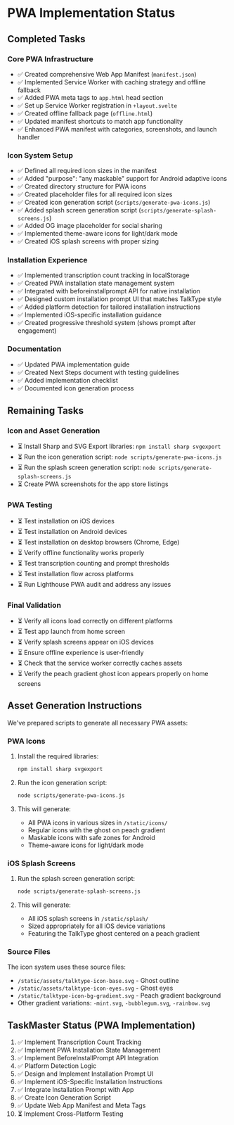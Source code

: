 # PWA Implementation Status

## Completed Tasks

### Core PWA Infrastructure
- ✅ Created comprehensive Web App Manifest (`manifest.json`)
- ✅ Implemented Service Worker with caching strategy and offline fallback
- ✅ Added PWA meta tags to `app.html` head section
- ✅ Set up Service Worker registration in `+layout.svelte`
- ✅ Created offline fallback page (`offline.html`)
- ✅ Updated manifest shortcuts to match app functionality
- ✅ Enhanced PWA manifest with categories, screenshots, and launch handler

### Icon System Setup
- ✅ Defined all required icon sizes in the manifest
- ✅ Added "purpose": "any maskable" support for Android adaptive icons
- ✅ Created directory structure for PWA icons
- ✅ Created placeholder files for all required icon sizes
- ✅ Created icon generation script (`scripts/generate-pwa-icons.js`)
- ✅ Added splash screen generation script (`scripts/generate-splash-screens.js`)
- ✅ Added OG image placeholder for social sharing
- ✅ Implemented theme-aware icons for light/dark mode
- ✅ Created iOS splash screens with proper sizing

### Installation Experience
- ✅ Implemented transcription count tracking in localStorage
- ✅ Created PWA installation state management system
- ✅ Integrated with beforeinstallprompt API for native installation
- ✅ Designed custom installation prompt UI that matches TalkType style
- ✅ Added platform detection for tailored installation instructions
- ✅ Implemented iOS-specific installation guidance
- ✅ Created progressive threshold system (shows prompt after engagement)

### Documentation
- ✅ Updated PWA implementation guide
- ✅ Created Next Steps document with testing guidelines
- ✅ Added implementation checklist
- ✅ Documented icon generation process

## Remaining Tasks

### Icon and Asset Generation
- ⏳ Install Sharp and SVG Export libraries: `npm install sharp svgexport`
- ⏳ Run the icon generation script: `node scripts/generate-pwa-icons.js`
- ⏳ Run the splash screen generation script: `node scripts/generate-splash-screens.js`
- ⏳ Create PWA screenshots for the app store listings

### PWA Testing
- ⏳ Test installation on iOS devices
- ⏳ Test installation on Android devices
- ⏳ Test installation on desktop browsers (Chrome, Edge)
- ⏳ Verify offline functionality works properly
- ⏳ Test transcription counting and prompt thresholds
- ⏳ Test installation flow across platforms
- ⏳ Run Lighthouse PWA audit and address any issues

### Final Validation
- ⏳ Verify all icons load correctly on different platforms
- ⏳ Test app launch from home screen
- ⏳ Verify splash screens appear on iOS devices
- ⏳ Ensure offline experience is user-friendly
- ⏳ Check that the service worker correctly caches assets
- ⏳ Verify the peach gradient ghost icon appears properly on home screens

## Asset Generation Instructions

We've prepared scripts to generate all necessary PWA assets:

### PWA Icons

1. Install the required libraries:
   ```bash
   npm install sharp svgexport
   ```

2. Run the icon generation script:
   ```bash
   node scripts/generate-pwa-icons.js
   ```

3. This will generate:
   - All PWA icons in various sizes in `/static/icons/`
   - Regular icons with the ghost on peach gradient
   - Maskable icons with safe zones for Android
   - Theme-aware icons for light/dark mode

### iOS Splash Screens

1. Run the splash screen generation script:
   ```bash
   node scripts/generate-splash-screens.js
   ```

2. This will generate:
   - All iOS splash screens in `/static/splash/`
   - Sized appropriately for all iOS device variations
   - Featuring the TalkType ghost centered on a peach gradient

### Source Files

The icon system uses these source files:
- `/static/assets/talktype-icon-base.svg` - Ghost outline
- `/static/assets/talktype-icon-eyes.svg` - Ghost eyes
- `/static/talktype-icon-bg-gradient.svg` - Peach gradient background
- Other gradient variations: `-mint.svg`, `-bubblegum.svg`, `-rainbow.svg`

## TaskMaster Status (PWA Implementation)

1. ✅ Implement Transcription Count Tracking
2. ✅ Implement PWA Installation State Management
3. ✅ Implement BeforeInstallPrompt API Integration
4. ✅ Platform Detection Logic
5. ✅ Design and Implement Installation Prompt UI
6. ✅ Implement iOS-Specific Installation Instructions
7. ✅ Integrate Installation Prompt with App
8. ✅ Create Icon Generation Script
9. ✅ Update Web App Manifest and Meta Tags
10. ⏳ Implement Cross-Platform Testing